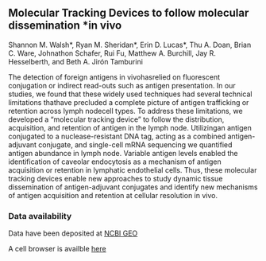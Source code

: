 ## Molecular Tracking Devices to follow molecular dissemination *in vivo

Shannon M. Walsh\*, Ryan M. Sheridan\*, Erin D. Lucas\*, Thu A. Doan, Brian C. Ware, Johnathon Schafer, Rui Fu, Matthew A. Burchill, Jay R. Hesselberth, and Beth A. Jirón Tamburini

The detection of foreign antigens in vivohasrelied on fluorescent conjugation or indirect read-outs such as antigen presentation. In our studies, we found that these widely used techniques had several technical limitations thathave precluded a complete picture of antigen trafficking or retention across lymph nodecell types. To address these limitations, we developed a “molecular tracking device” to follow the distribution, acquisition, and retention of antigen in the lymph node. Utilizingan antigen conjugated to a nuclease-resistant DNA tag, acting as a combined antigen-adjuvant conjugate, and single-cell mRNA sequencing we quantified antigen abundance in lymph node. Variable antigen levels enabled the identification of caveolar endocytosis as a mechanism of antigen acquisition or retention in lymphatic endothelial cells. Thus, these molecular tracking devices enable new approaches to study dynamic tissue dissemination of antigen-adjuvant conjugates and identify new mechanisms of antigen acquisition and retention at cellular resolution in vivo.

### Data availability

Data have been deposited at [NCBI GEO](https://www.ncbi.nlm.nih.gov/geo/query/acc.cgi?acc=GSE150719)

A cell browser is availble [here](https://d3898ys7yh3545.cloudfront.net)
